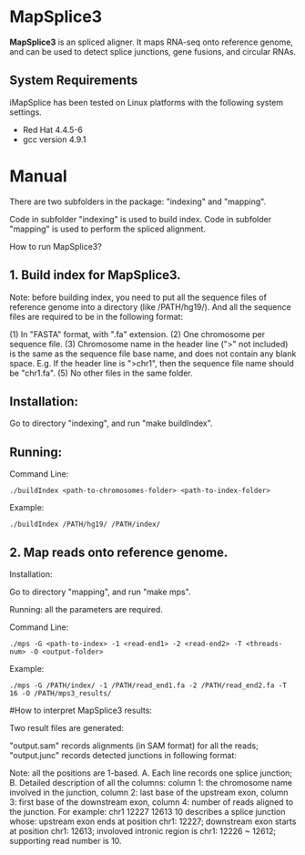 # MapSplice3 

__MapSplice3__ is an spliced aligner. It maps RNA-seq onto reference genome, and can be used to detect splice junctions, gene fusions, and circular RNAs.

## System Requirements
iMapSplice has been tested on Linux platforms with the following system settings.
  * Red Hat 4.4.5-6
  * gcc version 4.9.1

# Manual

There are two subfolders in the package: "indexing" and "mapping".

Code in subfolder "indexing" is used to build index.
Code in subfolder "mapping" is used to perform the spliced alignment.

How to run MapSplice3?

## 1. Build index for MapSplice3.

Note: before building index, you need to put all the sequence files of reference genome into a directory (like /PATH/hg19/). And all the sequence files are required to be in the following format:

(1) In "FASTA" format, with ".fa" extension.
(2) One chromosome per sequence file.
(3) Chromosome name in the header line (">" not included) is the same as the sequence file base name, and does not contain any blank space. 
	E.g. If the header line is ">chr1", then the sequence file name should be "chr1.fa".
(5) No other files in the same folder.


## Installation:
Go to directory "indexing", and run "make buildIndex".

## Running: 

Command Line:
     
```
./buildIndex <path-to-chromosomes-folder> <path-to-index-folder>
```

Example:
 
```
./buildIndex /PATH/hg19/ /PATH/index/
```

## 2. Map reads onto reference genome.

Installation:

Go to directory "mapping", and run "make mps".

Running: all the parameters are required.

Command Line:

```
./mps -G <path-to-index> -1 <read-end1> -2 <read-end2> -T <threads-num> -O <output-folder>
```
    
Example:
    
```
./mps -G /PATH/index/ -1 /PATH/read_end1.fa -2 /PATH/read_end2.fa -T 16 -O /PATH/mps3_results/
```

#How to interpret MapSplice3 results:

Two result files are generated:

"output.sam" records alignments (in SAM format) for all the reads;
"output.junc" records detected junctions in following format:

Note: all the positions are 1-based.
A. Each line records one splice junction;
B. Detailed description of all the columns:
	column 1: the chromosome name involved in the junction,
	column 2: last base of the upstream exon,
	column 3: first base of the downstream exon,
	column 4: number of reads aligned to the junction.
For example:
chr1	12227	12613	10
describes a splice junction whose:
upstream exon ends at position chr1: 12227;
downstream exon starts at position chr1: 12613;
involoved intronic region is chr1: 12226 ~ 12612;
supporting read number is 10. 
